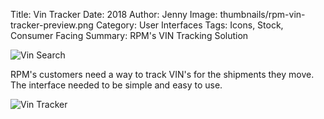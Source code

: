 Title: Vin Tracker
Date: 2018
Author: Jenny
Image: thumbnails/rpm-vin-tracker-preview.png
Category: User Interfaces
Tags: Icons, Stock, Consumer Facing
Summary: RPM's VIN Tracking Solution

![Vin Search]({static}images/rpm-vin-search.png)

RPM's customers need a way to track VIN's for the shipments they move. The interface needed to be simple and easy to use.

![Vin Tracker]({static}images/rpm-vin-tracker.png)
